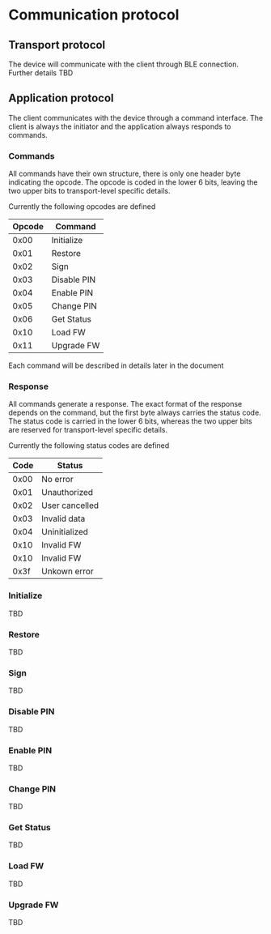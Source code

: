 # Communication protocol

## Transport protocol

The device will communicate with the client through BLE connection. Further details TBD

## Application protocol 

The client communicates with the device through a command interface. The client is always the initiator and the application always responds to commands. 

### Commands

All commands have their own structure, there is only one header byte indicating the opcode. The opcode is coded in the lower 6 bits, leaving the two upper bits to transport-level specific details.

Currently the following opcodes are defined

| Opcode |  Command   |
|--------|------------|
|  0x00  | Initialize |
|  0x01  |  Restore   |
|  0x02  |    Sign    |
|  0x03  |Disable PIN |
|  0x04  | Enable PIN |
|  0x05  | Change PIN |
|  0x06  | Get Status |
|  0x10  |  Load FW   |
|  0x11  | Upgrade FW |

Each command will be described in details later in the document

### Response

All commands generate a response. The exact format of the response depends on the command, but the first byte always carries the status code. The status code is carried in the lower 6 bits, whereas the two upper bits are reserved for transport-level specific details.

Currently the following status codes are defined

|  Code  |     Status     |
|--------|----------------|
|  0x00  |    No error    |
|  0x01  |  Unauthorized  |
|  0x02  | User cancelled |
|  0x03  |  Invalid data  |
|  0x04  | Uninitialized  |
|  0x10  |   Invalid FW   |
|  0x10  |   Invalid FW   |
|  0x3f  |  Unkown error  |

### Initialize

TBD

### Restore

TBD

### Sign

TBD

### Disable PIN

TBD

### Enable PIN

TBD

### Change PIN

TBD

### Get Status

TBD

### Load FW

TBD

### Upgrade FW

TBD

